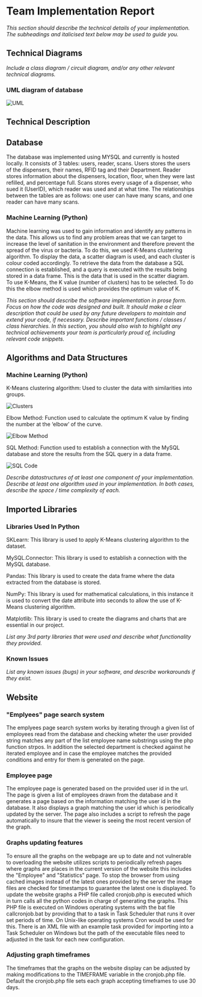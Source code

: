 # Team Implementation Report
*This section should describe the technical details of your implementation.  The subheadings and italicised text below may be used to guide you.*

## Technical Diagrams
*Include a class diagram / circuit diagram, and/or any other relevant technical diagrams.*

### UML diagram of database
![UML](Final_Product/images/UML.PNG)

## Technical Description

## Database

The database was implemented using MYSQL and currently is hosted locally. It consists of 3 tables: users, reader, scans. Users stores the users of the dispensers, their names, RFID tag and their Department. Reader stores information about the dispensers, location, floor, when they were last refilled, and percentage full. Scans stores every usage of a dispenser, who sued it (UserID), which reader was used and at what time. The relationships between the tables are as follows: one user can have many scans, and one reader can have many scans.

### Machine Learning (Python)

Machine learning was used to gain information and identify any patterns in the data. This allows us to find any problem areas that we can target to increase the level of sanitation in the environment and therefore prevent the spread of the virus or bacteria. To do this, we used K-Means clustering algorithm. To display the data, a scatter diagram is used, and each cluster is colour coded accordingly. To retrieve the data from the database a SQL connection is established, and a query is executed with the results being stored in a data frame. This is the data that is used in the scatter diagram. To use K-Means, the K value (number of clusters) has to be selected. To do this the elbow method is used which provides the optimum value of K.

*This section should describe the software implementation in prose form.  Focus on how the code was designed and built.* 
*It should make a clear description that could be used by any future developers to maintain and extend your code, if necessary.*
*Describe important functions / classes / class hierarchies.*
*In this section, you should also wish to highlight any technical achievements your team is particularly proud of, including relevant code snippets.*

## Algorithms and Data Structures

### Machine Learning (Python)

K-Means clustering algorithm:
Used to cluster the data with similarities into groups.

![Clusters](Final_Product/images/ScatterDiagramClusters.png)

Elbow Method:
Function used to calculate the optimum K value by finding the number at the ‘elbow’ of the curve.

![Elbow Method](Final_Product/images/ElbowMethod.png)

SQL Method:
Function used to establish a connection with the MySQL database and store the results from the SQL query in a data frame.

![SQL Code](Final_Product/images/sqlcode.png)

*Describe datastructures of at least one component of your implementation.*
*Describe at least one algorithm used in your implementation.*
*In both cases, describe the space / time complexity of each.*

## Imported Libraries 

### Libraries Used In Python

SKLearn:
This library is used to apply K-Means clustering algorithm to the dataset.

MySQL.Connector:
This library is used to establish a connection with the MySQL database.

Pandas:
This library is used to create the data frame where the data extracted from the database is stored.

NumPy:
This library is used for mathematical calculations, in this instance it is used to convert the date attribute into seconds to allow the use of K-Means clustering algorithm.

Matplotlib:
This library is used to create the diagrams and charts that are essential in our project. 


*List any 3rd party libraries that were used and describe what functionality they provided.*

### Known Issues

*List any known issues (bugs) in your software, and describe workarounds if they exist.*

## Website

### "Emplyees" page search system

The emplyees page search system works by iterating through a given list of employees read from the database and checking wheter the user provided string matches any part of the list employee name substrings using the php function strpos. In addition the selected department is checked against he iterated employee and in case the employee matches the provided conditions and entry for them is generated on the page.

### Employee page

The employee page is generated based on the provided user id in the url. The page is given a list of employees drawn from the database and it generates a page based on the information matching the user id in the database. It also displays a graph matching the user id which is periodically updated by the server. The page also includes a script to refresh the page automatically to insure that the viewer is seeing the most recent version of the graph.

### Graphs updating features

To ensure all the graphs on the webpage are up to date and not vulnerable to overloading the website utilizes scripts to periodically refresh pages where graphs are places in the current version of the website this includes the "Employee" and "Statistics" page. To stop the browser from using cached images instead of the latest ones provided by the server the image files are checked for timestamps to guarantee the latest one is displayed.
To update the website graphs a PHP file called cronjob.php is executed which in turn calls all the python codes in charge of generating the graphs. This PHP file is executed on Windows operating systems with the bat file callcronjob.bat by providing that to a task in Task Scheduler that runs it over set periods of time. On Unix-like operating systems Cron would be used for this.
There is an XML file with an example task provided for importing into a Task Scheduler on Windows but the path of the executable files need to adjusted in the task for each new configuration.

### Adjusting graph timeframes

The timeframes that the graphs on the website display can be adjusted by making modifications to the TIMEFRAME variable in the cronjob.php file. Default the cronjob.php file sets each graph accepting timeframes to use 30 days.
